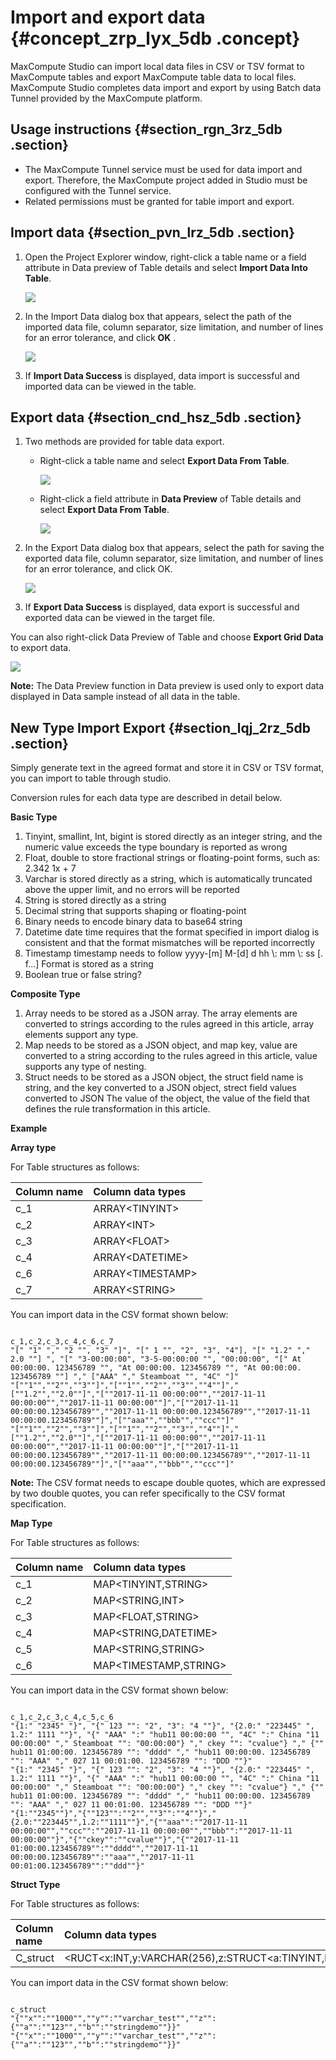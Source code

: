 # Import and export data {#concept_zrp_lyx_5db .concept}

MaxCompute Studio can import local data files in CSV or TSV format to MaxCompute tables and export MaxCompute table data to local files. MaxCompute Studio completes data import and export by using Batch data Tunnel provided by the MaxCompute platform.

## Usage instructions {#section_rgn_3rz_5db .section}

-   The MaxCompute Tunnel service must be used for data import and export. Therefore, the MaxCompute project added in Studio must be configured with the Tunnel service.
-   Related permissions must be granted for table import and export.

## Import data {#section_pvn_lrz_5db .section}

1.  Open the Project Explorer window, right-click a table name or a field attribute in Data preview of Table details and select **Import Data Into Table**.

    ![](http://static-aliyun-doc.oss-cn-hangzhou.aliyuncs.com/assets/img/12122/1637_en-US.png)

2.  In the Import Data dialog box that appears, select the path of the imported data file, column separator, size limitation, and number of lines for an error tolerance, and click **OK** .

    ![](http://static-aliyun-doc.oss-cn-hangzhou.aliyuncs.com/assets/img/12122/1638_en-US.png)

3.  If **Import Data Success** is displayed, data import is successful and imported data can be viewed in the table.


## Export data {#section_cnd_hsz_5db .section}

1.  Two methods are provided for table data export.
    -   Right-click a table name and select **Export Data From Table**.

        ![](http://static-aliyun-doc.oss-cn-hangzhou.aliyuncs.com/assets/img/12122/1640_en-US.png)

    -   Right-click a field attribute in **Data Preview** of Table details and select **Export Data From Table**.

        ![](http://static-aliyun-doc.oss-cn-hangzhou.aliyuncs.com/assets/img/12122/1641_en-US.png)

2.  In the Export Data dialog box that appears, select the path for saving the exported data file, column separator, size limitation, and number of lines for an error tolerance, and click OK.

    ![](http://static-aliyun-doc.oss-cn-hangzhou.aliyuncs.com/assets/img/12122/1642_en-US.png)

3.  If **Export Data Success** is displayed, data export is successful and exported data can be viewed in the target file.


You can also right-click Data Preview of Table and choose **Export Grid Data** to export data.

![](http://static-aliyun-doc.oss-cn-hangzhou.aliyuncs.com/assets/img/12122/1643_en-US.png)

**Note:** The Data Preview function in Data preview is used only to export data displayed in Data sample instead of all data in the table.

## New Type Import Export {#section_lqj_2rz_5db .section}

Simply generate text in the agreed format and store it in CSV or TSV format, you can import to table through studio.

Conversion rules for each data type are described in detail below.

**Basic Type**

1.  Tinyint, smallint, Int, bigint is stored directly as an integer string, and the numeric value exceeds the type boundary is reported as wrong
2.  Float, double to store fractional strings or floating-point forms, such as: 2.342 1x + 7
3.  Varchar is stored directly as a string, which is automatically truncated above the upper limit, and no errors will be reported
4.  String is stored directly as a string
5.  Decimal string that supports shaping or floating-point
6.  Binary needs to encode binary data to base64 string
7.  Datetime date time requires that the format specified in import dialog is consistent and that the format mismatches will be reported incorrectly
8.  Timestamp timestamp needs to follow yyyy-\[m\] M-\[d\] d hh \\: mm \\: ss \[. f...\] Format is stored as a string
9.  Boolean true or false string?

**Composite Type**

1.  Array needs to be stored as a JSON array. The array elements are converted to strings according to the rules agreed in this article, array elements support any type.
2.  Map needs to be stored as a JSON object, and map key, value are converted to a string according to the rules agreed in this article, value supports any type of nesting.
3.  Struct needs to be stored as a JSON object, the struct field name is string, and the key converted to a JSON object, strect field values converted to JSON The value of the object, the value of the field that defines the rule transformation in this article.

**Example**

**Array type**

For Table structures as follows:

|Column name|Column data types|
|:----------|:----------------|
|c\_1|ARRAY<TINYINT\>|
|c\_2|ARRAY<INT\>|
|c\_3|ARRAY<FLOAT\>|
|c\_4|ARRAY<DATETIME\>|
|c\_6|ARRAY<TIMESTAMP\>|
|c\_7|ARRAY<STRING\>|

You can import data in the CSV format shown below:

```

c_1,c_2,c_3,c_4,c_6,c_7
"[" "1" "," "2 "", "3" "]", "[" 1 "", "2", "3", "4"], "[" "1.2" "," 2.0 ""] ", "[" "3-00:00:00", "3-5-00:00:00 "", "00:00:00", "[" At 00:00:00. 123456789 "", "At 00:00:00. 123456789 "", "At 00:00:00. 123456789 ""] "," ["AAA" "," Steamboat "", "4C" "]"
"[""1"",""2"",""3""]","[""1"",""2"",""3"",""4""]","[""1.2"",""2.0""]","[""2017-11-11 00:00:00"",""2017-11-11 00:00:00"",""2017-11-11 00:00:00""]","[""2017-11-11 00:00:00.123456789"",""2017-11-11 00:00:00.123456789"",""2017-11-11 00:00:00.123456789""]","[""aaa"",""bbb"",""ccc""]"
"[""1"",""2"",""3""]","[""1"",""2"",""3"",""4""]","[""1.2"",""2.0""]","[""2017-11-11 00:00:00"",""2017-11-11 00:00:00"",""2017-11-11 00:00:00""]","[""2017-11-11 00:00:00.123456789"",""2017-11-11 00:00:00.123456789"",""2017-11-11 00:00:00.123456789""]","[""aaa"",""bbb"",""ccc""]"
```

**Note:** The CSV format needs to escape double quotes, which are expressed by two double quotes, you can refer specifically to the CSV format specification.

**Map Type**

For Table structures as follows:

|Column name|Column data types|
|:----------|:----------------|
|c\_1|MAP<TINYINT,STRING\>|
|c\_2|MAP<STRING,INT\>|
|c\_3|MAP<FLOAT,STRING\>|
|c\_4|MAP<STRING,DATETIME\>|
|c\_5|MAP<STRING,STRING\>|
|c\_6|MAP<TIMESTAMP,STRING\>|

You can import data in the CSV format shown below:

```

c_1,c_2,c_3,c_4,c_5,c_6
"{1:" "2345" "}", "{" 123 "": "2", "3": "4 ""}", "{2.0:" "223445" ", 1.2:" 1111 ""}", "{" "AAA" ":" "hub11 00:00:00 "", "4C" ":" China "11 00:00:00" "," Steamboat "": "00:00:00"} "," ckey "": "cvalue"} "," {"" hub11 01:00:00. 123456789 "": "dddd" "," "hub11 00:00:00. 123456789 "": "AAA" "," 027 11 00:01:00. 123456789 "": "DDD ""}"
"{1:" "2345" "}", "{" 123 "": "2", "3": "4 ""}", "{2.0:" "223445" ", 1.2:" 1111 ""}", "{" "AAA" ":" "hub11 00:00:00 "", "4C" ":" China "11 00:00:00" "," Steamboat "": "00:00:00"} "," ckey "": "cvalue"} "," {"" hub11 01:00:00. 123456789 "": "dddd" "," "hub11 00:00:00. 123456789 "": "AAA" "," 027 11 00:01:00. 123456789 "": "DDD ""}"
"{1:""2345""}","{""123"":""2"",""3"":""4""}","{2.0:""223445"",1.2:""1111""}","{""aaa"":""2017-11-11 00:00:00"",""ccc"":""2017-11-11 00:00:00"",""bbb"":""2017-11-11 00:00:00""}","{""ckey"":""cvalue""}","{""2017-11-11 01:00:00.123456789"":""dddd"",""2017-11-11 00:00:00.123456789"":""aaa"",""2017-11-11 00:01:00.123456789"":""ddd""}"
```

**Struct Type**

For Table structures as follows:

|Column name|Column data types|
|:----------|:----------------|
|C\_struct|<RUCT<x:INT,y:VARCHAR\(256\),z:STRUCT<a:TINYINT,b:STRING\>\>|

You can import data in the CSV format shown below:

```

c_struct
"{""x"":""1000"",""y"":""varchar_test"",""z"":{""a"":""123"",""b"":""stringdemo""}}"
"{""x"":""1000"",""y"":""varchar_test"",""z"":{""a"":""123"",""b"":""stringdemo""}}"
```

